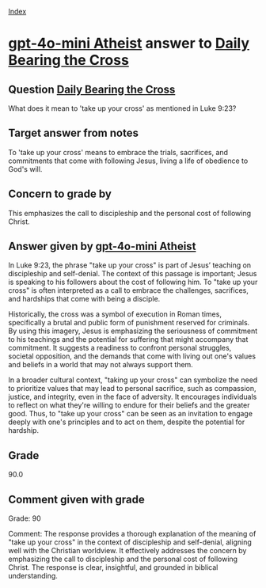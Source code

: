 
[Index](../../index.md)
# [gpt-4o-mini Atheist](../../answering_models/gpt-4o-mini_Atheist.md) answer to [Daily Bearing the Cross](../../questions/Daily_Bearing_the_Cross.md)

## Question [Daily Bearing the Cross](../../questions/Daily_Bearing_the_Cross.md)
What does it mean to 'take up your cross' as mentioned in Luke 9:23?

## Target answer from notes
To 'take up your cross' means to embrace the trials, sacrifices, and commitments that come with following Jesus, living a life of obedience to God's will.

## Concern to grade by
This emphasizes the call to discipleship and the personal cost of following Christ.

## Answer given by [gpt-4o-mini Atheist](../../answering_models/gpt-4o-mini_Atheist.md)
In Luke 9:23, the phrase "take up your cross" is part of Jesus’ teaching on discipleship and self-denial. The context of this passage is important; Jesus is speaking to his followers about the cost of following him. To "take up your cross" is often interpreted as a call to embrace the challenges, sacrifices, and hardships that come with being a disciple.

Historically, the cross was a symbol of execution in Roman times, specifically a brutal and public form of punishment reserved for criminals. By using this imagery, Jesus is emphasizing the seriousness of commitment to his teachings and the potential for suffering that might accompany that commitment. It suggests a readiness to confront personal struggles, societal opposition, and the demands that come with living out one's values and beliefs in a world that may not always support them.

In a broader cultural context, "taking up your cross" can symbolize the need to prioritize values that may lead to personal sacrifice, such as compassion, justice, and integrity, even in the face of adversity. It encourages individuals to reflect on what they're willing to endure for their beliefs and the greater good. Thus, to "take up your cross" can be seen as an invitation to engage deeply with one's principles and to act on them, despite the potential for hardship.

## Grade
90.0

## Comment given with grade
Grade: 90

Comment: The response provides a thorough explanation of the meaning of "take up your cross" in the context of discipleship and self-denial, aligning well with the Christian worldview. It effectively addresses the concern by emphasizing the call to discipleship and the personal cost of following Christ. The response is clear, insightful, and grounded in biblical understanding.
